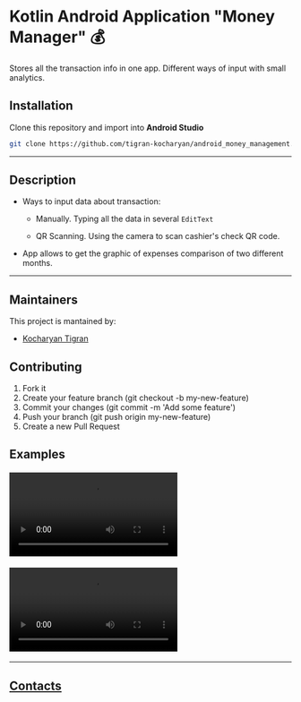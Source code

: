 # Kotlin Android Application "Money Manager" 💰
Stores all the transaction info in one app. Different ways of input with small analytics.

## Installation
Clone this repository and import into **Android Studio**
```bash
git clone https://github.com/tigran-kocharyan/android_money_management.git
```

---

## Description

* Ways to input data about transaction:

  - Manually. Typing all the data in several `EditText`

  - QR Scanning. Using the camera to scan cashier's check QR code.


* App allows to get the graphic of expenses comparison of two different months.


---


## Maintainers
This project is mantained by:
* [Kocharyan Tigran](https://github.com/tigran-kocharyan)


## Contributing

1. Fork it
2. Create your feature branch (git checkout -b my-new-feature)
3. Commit your changes (git commit -m 'Add some feature')
5. Push your branch (git push origin my-new-feature)
6. Create a new Pull Request

## Examples
#### ![Manual input](https://user-images.githubusercontent.com/26183944/119142693-77cc6a00-ba4f-11eb-8632-ee79ec650bb0.mp4)


#### ![QR Scanning + Drawing a graph](https://user-images.githubusercontent.com/26183944/119144632-887ddf80-ba51-11eb-969d-86949d1602f1.mp4)
---

## [Contacts](https://vk.com/k_tigran)
